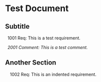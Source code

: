 # Test Document

## Subtitle

&nbsp;&nbsp;1001 Req: This is a test requirement.

&nbsp;&nbsp;*2001 Comment: This is a test comment.*

## Another Section

&nbsp;&nbsp;&nbsp;&nbsp;1002 Req: This is an indented requirement.
